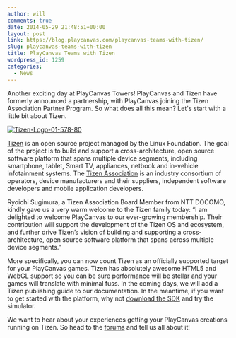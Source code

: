 ```yaml
---
author: will
comments: true
date: 2014-05-29 21:48:51+00:00
layout: post
link: https://blog.playcanvas.com/playcanvas-teams-with-tizen/
slug: playcanvas-teams-with-tizen
title: PlayCanvas Teams with Tizen
wordpress_id: 1259
categories:
  - News
---
```


Another exciting day at PlayCanvas Towers! PlayCanvas and Tizen have formerly announced a partnership, with PlayCanvas joining the Tizen Association Partner Program. So what does all this mean? Let's start with a little bit about Tizen.

[![Tizen-Logo-01-578-80](https://blog.playcanvas.com/wp-content/uploads/2014/05/Tizen-Logo-01-578-80.jpg)](http://blog.playcanvas.com/wp-content/uploads/2014/05/Tizen-Logo-01-578-80.jpg)

[Tizen](www.tizen.org) is an open source project managed by the Linux Foundation. The goal of the project is to build and support a cross-architecture, open source software platform that spans multiple device segments, including smartphone, tablet, Smart TV, appliances, netbook and in-vehicle infotainment systems. The [Tizen Association](www.tizenassociation.org) is an industry consortium of operators, device manufacturers and their suppliers, independent software developers and mobile application developers.

Ryoichi Sugimura, a Tizen Association Board Member from NTT DOCOMO, kindly gave us a very warm welcome to the Tizen family today: “I am delighted to welcome PlayCanvas to our ever-growing membership. Their contribution will support the development of the Tizen OS and ecosystem, and further drive Tizen’s vision of building and supporting a cross-architecture, open source software platform that spans across multiple device segments.”

More specifically, you can now count Tizen as an officially supported target for your PlayCanvas games. Tizen has absolutely awesome HTML5 and WebGL support so you can be sure performance will be stellar and your games will translate with minimal fuss. In the coming days, we will add a Tizen publishing guide to our documentation. In the meantime, if you want to get started with the platform, why not [download the SDK](https://developer.tizen.org/downloads/tizen-sdk) and try the simulator.

We want to hear about your experiences getting your PlayCanvas creations running on Tizen. So head to the [forums](https://forum.playcanvas.com/) and tell us all about it!
